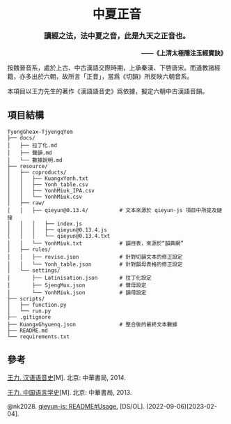 <div align="center">
    <h1 align="center">中夏正音</h1>
    <b>
        <p align="center" style="font-size: larger">讀經之法，法中夏之音，此是九天之正音也。</p>
        <p align="right">——《上清太極隱注玉經寶訣》</p>
    </b>
</div>

按魏晉音系，處於上古、中古漢語交際時期，上承秦漢、下啓唐宋。而道教諸經籍，亦多出於六朝，故所言「正音」，當爲《切韻》所反映六朝音系。

本項目以王力先生的著作《漢語語音史》爲依據，擬定六朝中古漢語音韻。

## 項目結構

```
TyongGheax-TjyengqYem
├── docs/
│   ├── 拉丁化.md
│   ├── 聲韻.md
│   └── 數據說明.md          
├── resource/
│   ├── coproducts/
│   │   ├── KuangxYonh.txt
│   │   ├── Yonh_table.csv
│   │   ├── YonhMiuk_IPA.csv
│   │   └── YonhMiuk.csv
│   ├── raw/
│   │   ├── qieyun@0.13.4/          # 文本來源於 qieyun-js 項目中所提及鏈接
│   │   │   ├── index.js
│   │   │   ├── qieyun@0.13.4.js
│   │   │   └── qieyun@0.13.4.txt
│   │   └── YonhMiuk.txt            # 韻目表，來源於“韻典網”
│   ├── rules/
│   │   ├── revise.json             # 針對切韻文本的修正設定
│   │   └── Yonh_table.json         # 針對韻母表格的修正設定
│   └── settings/
│       ├── Latinisation.json       # 拉丁化設定
│       ├── SjengMux.json           # 聲母設定
│       └── YonhMiuk.json           # 韻母設定
├── scripts/
│   ├── function.py
│   └── run.py
├── .gitignore
├── KuangxGhyuenq.json              # 整合後的最終文本數據
├── README.md
└── requirements.txt
```

## 參考

<!-- 王力. 《王力全集》第二卷《汉语语音史》卷上第三章《魏晋南北朝音系（220——581）》, 北京: 中華書局, 2014 年, 第 108-161 頁. -->

<!-- 魏晋南北朝音系（220—581）[M] // 王力. 汉语语音史: 卷上. 北京: 中華書局, 2014: 108-161. -->

[王力. 汉语语音史](https://downloads.freemdict.com/uploads/manjushri/分流/王力全集(全25卷)/王力全集02.汉语语音史.pdf)[M]. 北京: 中華書局, 2014.

[王力. 中国语言学史](https://downloads.freemdict.com/uploads/manjushri/分流/王力全集(全25卷)/王力全集05.中国语言学史.pdf)[M]. 北京: 中華書局, 2013.

<!-- [GitHub@nk2028/qieyun-js](https://github.com/nk2028/qieyun-js#Usage) [#Usage](https://cdn.jsdelivr.net/npm/qieyun@0.13.4) -->

@nk2028. [qieyun-js: README#Usage.](https://github.com/nk2028/qieyun-js#Usage) [DS/OL]. (2022-09-06)[2023-02-04].

<!-- [GitHub@Sêkai Zhou](https://github.com/syimyuzya)：

- [有女同車《〈廣韻〉全字表》原表](https://github.com/syimyuzya/guangyun0704) -->
